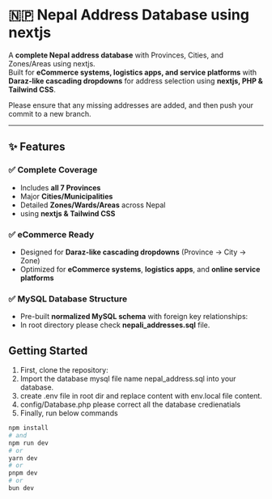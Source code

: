 # 🇳🇵 Nepal Address Database using nextjs

A **complete Nepal address database** with Provinces, Cities, and Zones/Areas using nextjs.  
Built for **eCommerce systems, logistics apps, and service platforms** with **Daraz-like cascading dropdowns** for address selection using **nextjs, PHP & Tailwind CSS**.

Please ensure that any missing addresses are added, and then push your commit to a new branch.

---

## ✨ Features

### ✅ Complete Coverage
- Includes **all 7 Provinces**
- Major **Cities/Municipalities**
- Detailed **Zones/Wards/Areas** across Nepal
- using **nextjs & Tailwind CSS**

### ✅ eCommerce Ready
- Designed for **Daraz-like cascading dropdowns** (Province → City → Zone)
- Optimized for **eCommerce systems**, **logistics apps**, and **online service platforms**

### ✅ MySQL Database Structure
- Pre-built **normalized MySQL schema** with foreign key relationships:
- In root directory please check **nepali_addresses.sql** file.

## Getting Started

1) First, clone the repository:
2) Import the database mysql file name nepal_address.sql into your database.
3) create .env file in root dir and replace content with env.local file content.
4) config/Database.php please correct all the database credienatials
5) Finally, run below commands

```bash
npm install
# and
npm run dev
# or
yarn dev
# or
pnpm dev
# or
bun dev
```

